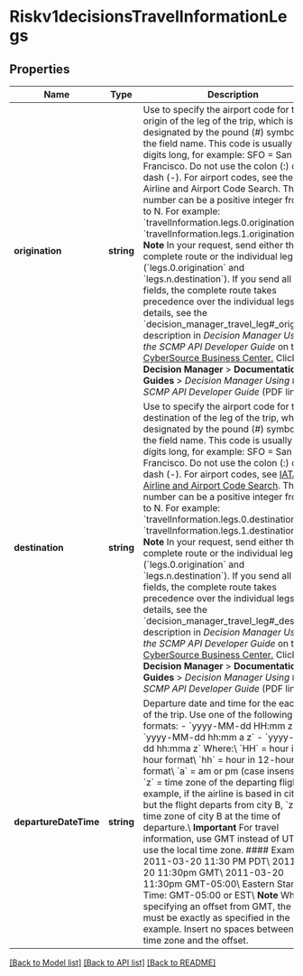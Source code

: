 # Riskv1decisionsTravelInformationLegs

## Properties
Name | Type | Description | Notes
------------ | ------------- | ------------- | -------------
**origination** | **string** | Use to specify the airport code for the origin of the leg of the trip, which is designated by the pound (#) symbol in the field name. This code is usually three digits long, for example: SFO &#x3D; San Francisco. Do not use the colon (:) or the dash (-). For airport codes, see the IATA Airline and Airport Code Search. The leg number can be a positive integer from 0 to N. For example: &#x60;travelInformation.legs.0.origination&#x3D;SFO&#x60; &#x60;travelInformation.legs.1.origination&#x3D;SFO&#x60;  **Note** In your request, send either the complete route or the individual legs (&#x60;legs.0.origination&#x60; and &#x60;legs.n.destination&#x60;). If you send all the fields, the complete route takes precedence over the individual legs.  For details, see the &#x60;decision_manager_travel_leg#_orig&#x60; field description in _Decision Manager Using the SCMP API Developer Guide_ on the [CyberSource Business Center.](https://ebc2.cybersource.com/ebc2/) Click **Decision Manager** &gt; **Documentation** &gt; **Guides** &gt; _Decision Manager Using the SCMP API Developer Guide_ (PDF link). | [optional] 
**destination** | **string** | Use to specify the airport code for the destination of the leg of the trip, which is designated by the pound (#) symbol in the field name. This code is usually three digits long, for example: SFO &#x3D; San Francisco. Do not use the colon (:) or the dash (-). For airport codes, see [IATA Airline and Airport Code Search](https://www.iata.org/publications/Pages/code-search.aspx). The leg number can be a positive integer from 0 to N. For example:  &#x60;travelInformation.legs.0.destination&#x3D;SFO&#x60; &#x60;travelInformation.legs.1.destination&#x3D;SFO&#x60;  **Note** In your request, send either the complete route or the individual legs (&#x60;legs.0.origination&#x60; and &#x60;legs.n.destination&#x60;). If you send all the fields, the complete route takes precedence over the individual legs.  For details, see the &#x60;decision_manager_travel_leg#_dest&#x60; field description in _Decision Manager Using the SCMP API Developer Guide_ on the [CyberSource Business Center.](https://ebc2.cybersource.com/ebc2/) Click **Decision Manager** &gt; **Documentation** &gt; **Guides** &gt; _Decision Manager Using the SCMP API Developer Guide_ (PDF link). | [optional] 
**departureDateTime** | **string** | Departure date and time for the each leg of the trip. Use one of the following formats: - &#x60;yyyy-MM-dd HH:mm z&#x60; - &#x60;yyyy-MM-dd hh:mm a z&#x60; - &#x60;yyyy-MM-dd hh:mma z&#x60;  Where:\\ &#x60;HH&#x60; &#x3D; hour in 24-hour format\\ &#x60;hh&#x60; &#x3D; hour in 12-hour format\\ &#x60;a&#x60; &#x3D; am or pm (case insensitive)\\ &#x60;z&#x60; &#x3D; time zone of the departing flight. For example, if the airline is based in city A, but the flight departs from city B, &#x60;z&#x60; is the time zone of city B at the time of departure.\\ **Important** For travel information, use GMT instead of UTC, or use the local time zone.  #### Examples  2011-03-20 11:30 PM PDT\\ 2011-03-20 11:30pm GMT\\ 2011-03-20 11:30pm GMT-05:00\\ Eastern Standard Time: GMT-05:00 or EST\\  **Note** When specifying an offset from GMT, the format must be exactly as specified in the example. Insert no spaces between the time zone and the offset. | [optional] 

[[Back to Model list]](../README.md#documentation-for-models) [[Back to API list]](../README.md#documentation-for-api-endpoints) [[Back to README]](../README.md)


